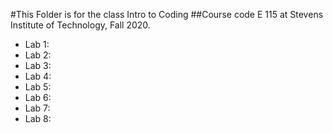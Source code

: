 #This Folder is for the class Intro to Coding 
##Course code E 115 at Stevens Institute of Technology, Fall 2020.
- Lab 1: 
- Lab 2:
- Lab 3:
- Lab 4:
- Lab 5:
- Lab 6:
- Lab 7:
- Lab 8:
